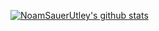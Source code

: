 [![NoamSauerUtley's github stats](https://github-readme-stats.vercel.app/api?username=noamsauerutley)](https://github.com/anuraghazra/github-readme-stats)
